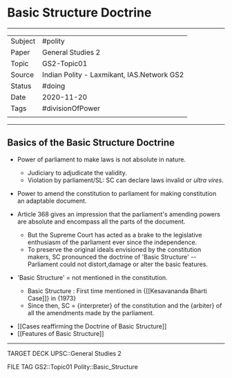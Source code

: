 # Basic Structure Doctrine

***

|         |                                            |
| ------- | ------------------------------------------ |
| Subject | #polity                                    |
| Paper   | General Studies 2                          |
| Topic   | GS2-Topic01                                  |
| Source  | Indian Polity - Laxmikant, IAS.Network GS2 |
| Status  | #doing                                     |
| Date    | 2020-11-20                                 |
| Tags    | #divisionOfPower                           |
|         |                                            |

***

## Basics of the Basic Structure Doctrine

*   Power of parliament to make laws is not absolute in nature.
    *   Judiciary to adjudicate the validity.
    *   Violation by parliament/SL: SC can declare laws invalid or *ultra vires*.
*   Power to amend the constitution to parliament for making constitution an adaptable document.
*   Article 368 gives an impression that the parliament's amending powers are absolute and encompass all the parts of the document.
    *   But the Supreme Court has acted as a brake to the legislative enthusiasm of the parliament ever since the independence.
    *   To preserve the original ideals envisioned by the constitution makers, SC pronounced the doctrine of 'Basic Structure' -- Parliament could not distort,damage or alter the basic features.


*   'Basic Structure' = not mentioned in the constitution.
    *   Basic Structure : First time mentioned in {[[Kesavananda Bharti Case]]} in {1973}
    *   Since then, SC = {interpreter} of the constitution and the {arbiter} of all the amendments made by the parliament.
<!--ID: 1606267016039-->


- [[Cases reaffirming the Doctrine of Basic Structure]]
- [[Features of Basic Structure]]

***

TARGET DECK
UPSC::General Studies 2
<!--ID: 1606790889919-->


FILE TAG
GS2::Topic01 Polity::Basic_Structure
<!--ID: 1606790890180-->



